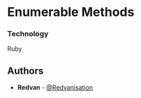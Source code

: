 # Enumerable Methods

### Technology

Ruby

## Authors

* **Redvan** - [@Redvanisation](https://github.com/Redvanisation)
